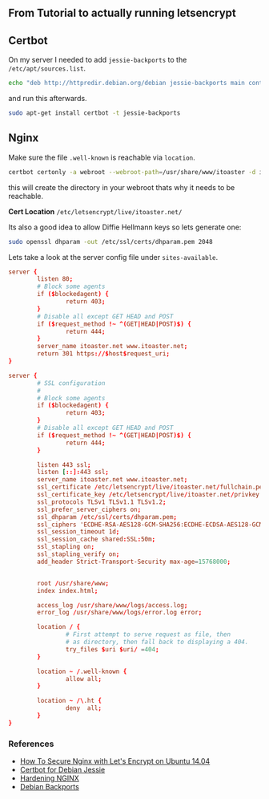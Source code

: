 <!-- 
.. title: Letsencrypt Install and Renewal
.. slug: letsencrypt-install-and-renewal
.. date: 2016-09-25 13:56:37 UTC
.. tags: letsencrypt,nginx
.. category: 
.. link: 
.. description: 
.. type: text
-->
## From Tutorial to actually running letsencrypt

## Certbot
On my server I needed to add `jessie-backports` to the `/etc/apt/sources.list`.
```bash
echo "deb http://httpredir.debian.org/debian jessie-backports main contrib non-free" >> '/etc/apt/sources.list'
```
and run this afterwards.
```bash
sudo apt-get install certbot -t jessie-backports
```
## Nginx 
Make sure the file `.well-known` is reachable via `location`.
```bash
certbot certonly -a webroot --webroot-path=/usr/share/www/itoaster -d itoaster.net -d www.itoaster.net
```
this will create the directory in your webroot thats why it needs to be reachable. 

**Cert Location** `/etc/letsencrypt/live/itoaster.net/`

Its also a good idea to allow Diffie Hellmann keys so lets generate one:
```bash
sudo openssl dhparam -out /etc/ssl/certs/dhparam.pem 2048
```
Lets take a look at the server config file under `sites-available`.
```conf
server {
        listen 80;
        # Block some agents
        if ($blockedagent) {
                return 403;
        }
        # Disable all except GET HEAD and POST
        if ($request_method !~ ^(GET|HEAD|POST)$) {
                return 444;
        }
        server_name itoaster.net www.itoaster.net;
        return 301 https://$host$request_uri;
}

server {
        # SSL configuration
        #
        # Block some agents
        if ($blockedagent) {
                return 403;
        }
        # Disable all except GET HEAD and POST
        if ($request_method !~ ^(GET|HEAD|POST)$) {
                return 444;
        }

        listen 443 ssl;
        listen [::]:443 ssl;
        server_name itoaster.net www.itoaster.net;
        ssl_certificate /etc/letsencrypt/live/itoaster.net/fullchain.pem;
        ssl_certificate_key /etc/letsencrypt/live/itoaster.net/privkey.pem;
        ssl_protocols TLSv1 TLSv1.1 TLSv1.2;
        ssl_prefer_server_ciphers on;
        ssl_dhparam /etc/ssl/certs/dhparam.pem;
        ssl_ciphers 'ECDHE-RSA-AES128-GCM-SHA256:ECDHE-ECDSA-AES128-GCM-SHA256:ECDHE-RSA-AES256-GCM-SHA384:ECDHE-ECDSA-AES256-GCM-SHA384:DHE-RSA-AES128-GCM-SHA256:DHE-DSS-AES128-GCM-SHA256:kEDH+AESGCM:ECDHE-RSA-AES128-SHA256:ECDHE-ECDSA-AES128-SHA256:ECDHE-RSA-AES128-SHA:ECDHE-ECDSA-AES128-SHA:ECDHE-RSA-AES256-SHA384:ECDHE-ECDSA-AES256-SHA384:ECDHE-RSA-AES256-SHA:ECDHE-ECDSA-AES256-SHA:DHE-RSA-AES128-SHA256:DHE-RSA-AES128-SHA:DHE-DSS-AES128-SHA256:DHE-RSA-AES256-SHA256:DHE-DSS-AES256-SHA:DHE-RSA-AES256-SHA:AES128-GCM-SHA256:AES256-GCM-SHA384:AES128-SHA256:AES256-SHA256:AES128-SHA:AES256-SHA:AES:CAMELLIA:DES-CBC3-SHA:!aNULL:!eNULL:!EXPORT:!DES:!RC4:!MD5:!PSK:!aECDH:!EDH-DSS-DES-CBC3-SHA:!EDH-RSA-DES-CBC3-SHA:!KRB5-DES-CBC3-SHA';
        ssl_session_timeout 1d;
        ssl_session_cache shared:SSL:50m;
        ssl_stapling on;
        ssl_stapling_verify on;
        add_header Strict-Transport-Security max-age=15768000;


        root /usr/share/www;
        index index.html;

        access_log /usr/share/www/logs/access.log;
        error_log /usr/share/www/logs/error.log error;

        location / {
                # First attempt to serve request as file, then
                # as directory, then fall back to displaying a 404.
                try_files $uri $uri/ =404;
        }

        location ~ /.well-known {
                allow all;
        }

        location ~ /\.ht {
                deny  all;
        }
}
```

### References
* [How To Secure Nginx with Let's Encrypt on Ubuntu 14.04](https://www.digitalocean.com/community/tutorials/how-to-secure-nginx-with-let-s-encrypt-on-ubuntu-14-04)
* [Certbot for Debian Jessie](https://certbot.eff.org/#debianjessie-nginx)
* [Hardening NGINX](http://www.tecmint.com/nginx-web-server-security-hardening-and-performance-tips/)
* [Debian Backports](https://wiki.debian.org/Backports)
